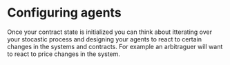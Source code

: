 # Configuring agents

Once your contract state is initialized you can think about itterating over your stocastic process and designing your agents to react to certain changes in the systems and contracts. For example an arbitraguer will want to react to price changes in the system.
